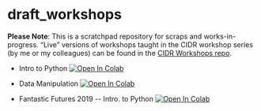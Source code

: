 # draft_workshops

**Please Note**: This is a scratchpad repository for scraps and works-in-progress.  “Live” versions of workshops taught in the CIDR workshop series (by me or my colleagues) can be found in the [CIDR Workshops repo](https://github.com/sul-cidr/Workshops).

* Intro to Python [![Open In Colab](https://colab.research.google.com/assets/colab-badge.svg)](https://colab.research.google.com/github/simonwiles/colab_workshops/blob/master/intro_to_python.ipynb)
* Data Manipulation [![Open In Colab](https://colab.research.google.com/assets/colab-badge.svg)](https://colab.research.google.com/github/simonwiles/colab_workshops/blob/master/data_manipulation.ipynb)


* Fantastic Futures 2019 -- Intro. to Python [![Open In Colab](https://colab.research.google.com/assets/colab-badge.svg)](https://colab.research.google.com/github/simonwiles/colab_workshops/blob/master/FantasticFutures_IntroToPython/Fantastic%20Futures%20--%20Introduction%20to%20Python.ipynb)
